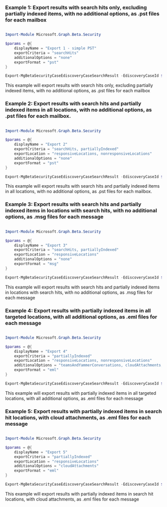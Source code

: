 ### Example 1: Export results with search hits only, excluding partially indexed items, with no additional options, as .pst files for each mailbox

```powershell

Import-Module Microsoft.Graph.Beta.Security

$params = @{
	displayName = "Export 1 - simple PST"
	exportCriteria = "searchHits"
	additionalOptions = "none"
	exportFormat = "pst"
}

Export-MgBetaSecurityCaseEdiscoveryCaseSearchResult -EdiscoveryCaseId $ediscoveryCaseId -EdiscoverySearchId $ediscoverySearchId -BodyParameter $params

```
This example will export results with search hits only, excluding partially indexed items, with no additional options, as .pst files for each mailbox

### Example 2: Export results with search hits and partially indexed items in all locations, with no additional options, as .pst files for each mailbox.

```powershell

Import-Module Microsoft.Graph.Beta.Security

$params = @{
	displayName = "Export 2"
	exportCriteria = "searchHits, partiallyIndexed"
	exportLocation = "responsiveLocations, nonresponsiveLocations"
	additionalOptions = "none"
	exportFormat = "pst"
}

Export-MgBetaSecurityCaseEdiscoveryCaseSearchResult -EdiscoveryCaseId $ediscoveryCaseId -EdiscoverySearchId $ediscoverySearchId -BodyParameter $params

```
This example will export results with search hits and partially indexed items in all locations, with no additional options, as .pst files for each mailbox.

### Example 3: Export results with search hits and partially indexed items in locations with search hits, with no additional options, as .msg files for each message

```powershell

Import-Module Microsoft.Graph.Beta.Security

$params = @{
	displayName = "Export 3"
	exportCriteria = "searchHits, partiallyIndexed"
	exportLocation = "responsiveLocations"
	additionalOptions = "none"
	exportFormat = "msg"
}

Export-MgBetaSecurityCaseEdiscoveryCaseSearchResult -EdiscoveryCaseId $ediscoveryCaseId -EdiscoverySearchId $ediscoverySearchId -BodyParameter $params

```
This example will export results with search hits and partially indexed items in locations with search hits, with no additional options, as .msg files for each message

### Example 4: Export results with partially indexed items in all targeted locations, with all additional options, as .eml files for each message

```powershell

Import-Module Microsoft.Graph.Beta.Security

$params = @{
	displayName = "Export 4"
	exportCriteria = "partiallyIndexed"
	exportLocation = "responsiveLocations, nonresponsiveLocations"
	additionalOptions = "teamsAndYammerConversations, cloudAttachments, allDocumentVersions, subfolderContents, listAttachments"
	exportFormat = "eml"
}

Export-MgBetaSecurityCaseEdiscoveryCaseSearchResult -EdiscoveryCaseId $ediscoveryCaseId -EdiscoverySearchId $ediscoverySearchId -BodyParameter $params

```
This example will export results with partially indexed items in all targeted locations, with all additional options, as .eml files for each message

### Example 5: Export results with partially indexed items in search hit locations, with cloud attachments, as .eml files for each message

```powershell

Import-Module Microsoft.Graph.Beta.Security

$params = @{
	displayName = "Export 5"
	exportCriteria = "partiallyIndexed"
	exportLocation = "responsiveLocations"
	additionalOptions = "cloudAttachments"
	exportFormat = "eml"
}

Export-MgBetaSecurityCaseEdiscoveryCaseSearchResult -EdiscoveryCaseId $ediscoveryCaseId -EdiscoverySearchId $ediscoverySearchId -BodyParameter $params

```
This example will export results with partially indexed items in search hit locations, with cloud attachments, as .eml files for each message

